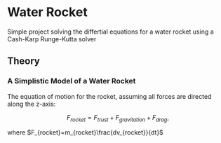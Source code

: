# Water Rocket
Simple project solving the differtial equations for a water rocket using a Cash-Karp Runge-Kutta solver  

## Theory

### A Simplistic Model of a Water Rocket
The equation of motion for the rocket, assuming all forces are directed along the z-axis:
```math
F_{rocket} = F_{trust} + F_{gravitation} + F_{drag},
```
where $F_{rocket}=m_{rocket}\frac{dv_{rocket}}{dt}$
